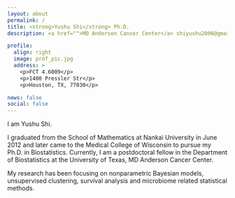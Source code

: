 ```yaml
---
layout: about
permalink: /
title: <strong>Yushu Shi</strong> Ph.D.
description: <a href="">MD Anderson Cancer Center</a> shiyushu2006@gmail.com

profile:
  align: right
  image: prof_pic.jpg
  address: >
    <p>FCT 4.6009</p>
    <p>1400 Pressler Str</p>
    <p>Houston, TX, 77030</p>

news: false
social: false
---
```


I am Yushu Shi.

I graduated from the School of Mathematics at Nankai University in June 2012 and later came to the Medical College of Wisconsin to pursue my Ph.D. in Biostatistics. Currently, I am a postdoctoral fellow in the Department of Biostatistics at the University of Texas, MD Anderson Cancer Center. 

My research has been focusing on nonparametric Bayesian models, unsupervised clustering, survival analysis and microbiome related statistical methods.

